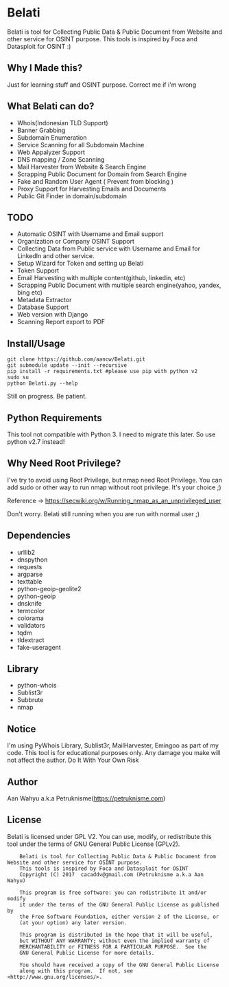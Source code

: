 # Belati
Belati is tool for Collecting Public Data & Public Document from Website and other service for OSINT purpose. This tools is inspired by Foca and Datasploit for OSINT :)

## Why I Made this?
Just for learning stuff and OSINT purpose. Correct me if i'm wrong

## What Belati can do?
- Whois(Indonesian TLD Support)
- Banner Grabbing
- Subdomain Enumeration
- Service Scanning for all Subdomain Machine
- Web Appalyzer Support
- DNS mapping / Zone Scanning
- Mail Harvester from Website & Search Engine
- Scrapping Public Document for Domain from Search Engine
- Fake and Random User Agent ( Prevent from blocking )
- Proxy Support for Harvesting Emails and Documents
- Public Git Finder in domain/subdomain

## TODO
- Automatic OSINT with Username and Email support
- Organization or Company OSINT Support
- Collecting Data from Public service with Username and Email for LinkedIn and other service.
- Setup Wizard for Token and setting up Belati
- Token Support
- Email Harvesting with multiple content(github, linkedin, etc)
- Scrapping Public Document with multiple search engine(yahoo, yandex, bing etc)
- Metadata Extractor
- Database Support
- Web version with Django
- Scanning Report export to PDF

## Install/Usage
```
git clone https://github.com/aancw/Belati.git
git submodule update --init --recursive
pip install -r requirements.txt #please use pip with python v2
sudo su
python Belati.py --help
```

Still on progress. Be patient.

## Python Requirements

This tool not compatible with Python 3. I need to migrate this later. So use python v2.7 instead!

## Why Need Root Privilege?

I've try to avoid using Root Privilege, but nmap need Root Privilege. You can add sudo or other way to run nmap without root privilege. It's your choice ;)

Reference -> https://secwiki.org/w/Running_nmap_as_an_unprivileged_user

Don't worry. Belati still running when you are run with normal user ;)

## Dependencies
- urllib2
- dnspython
- requests
- argparse
- texttable
- python-geoip-geolite2
- python-geoip
- dnsknife
- termcolor
- colorama
- validators
- tqdm
- tldextract
- fake-useragent

## Library
- python-whois
- Sublist3r
- Subbrute
- nmap

## Notice
I'm using PyWhois Library, Sublist3r, MailHarvester, Emingoo as part of my code. This tool is for educational purposes only. Any damage you make will not affect the author. Do It With Your Own Risk

## Author
Aan Wahyu a.k.a Petruknisme(https://petruknisme.com)

## License
Belati is licensed under GPL V2. You can use, modify, or redistribute this tool under the terms of GNU General Public License (GPLv2).

```
    Belati is tool for Collecting Public Data & Public Document from Website and other service for OSINT purpose.
    This tools is inspired by Foca and Datasploit for OSINT
    Copyright (C) 2017  cacaddv@gmail.com (Petruknisme a.k.a Aan Wahyu)

    This program is free software: you can redistribute it and/or modify
    it under the terms of the GNU General Public License as published by
    the Free Software Foundation, either version 2 of the License, or
    (at your option) any later version.

    This program is distributed in the hope that it will be useful,
    but WITHOUT ANY WARRANTY; without even the implied warranty of
    MERCHANTABILITY or FITNESS FOR A PARTICULAR PURPOSE.  See the
    GNU General Public License for more details.

    You should have received a copy of the GNU General Public License
    along with this program.  If not, see <http://www.gnu.org/licenses/>.
```
